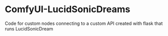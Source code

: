 # ComfyUI-LucidSonicDreams
Code for custom nodes connecting to a custom API created with flask that runs LucidSonicDream
